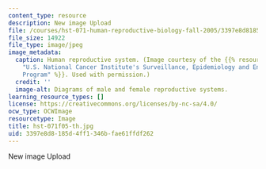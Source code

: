 ```yaml
---
content_type: resource
description: New image Upload
file: /courses/hst-071-human-reproductive-biology-fall-2005/3397e8d8185d4ff1346bfae61ffdf262_hst-071f05-th.jpg
file_size: 14922
file_type: image/jpeg
image_metadata:
  caption: Human reproductive system. (Image courtesy of the {{% resource_link "d79690c5-79a8-4b1b-97b1-65f82fad289e"
    "U.S. National Cancer Institute's Surveillance, Epidemiology and End Results (SEER)
    Program" %}}. Used with permission.)
  credit: ''
  image-alt: Diagrams of male and female reproductive systems.
learning_resource_types: []
license: https://creativecommons.org/licenses/by-nc-sa/4.0/
ocw_type: OCWImage
resourcetype: Image
title: hst-071f05-th.jpg
uid: 3397e8d8-185d-4ff1-346b-fae61ffdf262
---
```

New image Upload